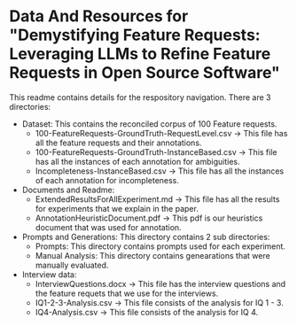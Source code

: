# Data And Resources for "Demystifying Feature Requests: Leveraging LLMs to Refine Feature Requests in Open Source Software"

This readme contains details for the respository navigation. There are 3 directories:
- Dataset: This contains the reconciled corpus of 100 Feature requests.
  - 100-FeatureRequests-GroundTruth-RequestLevel.csv -> This file has all the feature requests and their annotations.
  - 100-FeatureRequests-GroundTruth-InstanceBased.csv -> This file has all the instances of each annotation for ambiguities.
  - Incompleteness-InstanceBased.csv -> This file has all the instances of each annotation for incompleteness.
- Documents and Readme:
  - ExtendedResultsForAllExperiment.md -> This file has all the results for experiments that we explain in the paper.
  - AnnotationHeuristicDocument.pdf -> This pdf is our heuristics document that was used for annotation.
- Prompts and Generations: This directory contains 2 sub directories:
  - Prompts: This directory contains prompts used for each experiment.
  - Manual Analysis: This directory contains genearations that were manually evaluated.
- Interview data:
  - InterviewQuestions.docx -> This file has the interview questions and the feature requets that we use for the interviews.
  - IQ1-2-3-Analysis.csv -> This file consists of the analysis for IQ 1 - 3.
  - IQ4-Analysis.csv -> This file consists of the analysis for IQ 4.
